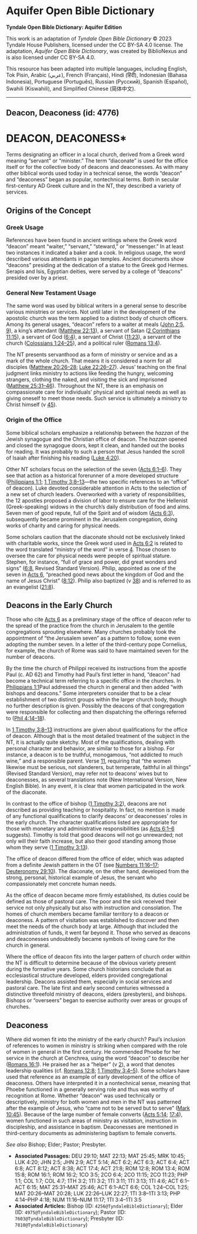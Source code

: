 # Aquifer Open Bible Dictionary

**Tyndale Open Bible Dictionary: Aquifer Edition**

This work is an adaptation of *Tyndale Open Bible Dictionary* © 2023 Tyndale House Publishers, licensed under the CC BY\-SA 4\.0 license. The adaptation, *Aquifer Open Bible Dictionary*, was created by BiblioNexus and is also licensed under CC BY\-SA 4\.0\.

This resource has been adapted into multiple languages, including English, Tok Pisin, Arabic (عربي), French (Français), Hindi (हिंदी), Indonesian (Bahasa Indonesia), Portuguese (Português), Russian (Русский), Spanish (Español), Swahili (Kiswahili), and Simplified Chinese (简体中文).



--------------------------------

## Deacon, Deaconess (id: 4776)

DEACON, DEACONESS\*
===================

Terms designating an officer in a local church, derived from a Greek word meaning “servant” or “minister.” The term “diaconate” is used for the office itself or for the collective body of deacons and deaconesses. As with many other biblical words used today in a technical sense, the words “deacon” and “deaconess” began as popular, nontechnical terms. Both in secular first\-century AD Greek culture and in the NT, they described a variety of services.

Origins of the Concept
----------------------

### Greek Usage

References have been found in ancient writings where the Greek word “deacon” meant “waiter,” “servant,” “steward,” or “messenger.” In at least two instances it indicated a baker and a cook. In religious usage, the word described various attendants in pagan temples. Ancient documents show “deacons” presiding at the dedication of a statue to the Greek god Hermes. Serapis and Isis, Egyptian deities, were served by a college of “deacons” presided over by a priest.

### General New Testament Usage

The same word was used by biblical writers in a general sense to describe various ministries or services. Not until later in the development of the apostolic church was the term applied to a distinct body of church officers. Among its general usages, “deacon” refers to a waiter at meals ([John 2:5, 9](https://ref.ly/John2:5,John2:9)), a king’s attendant ([Matthew 22:13](https://ref.ly/Matt22:13)), a servant of Satan ([2 Corinthians 11:15](https://ref.ly/2Cor11:15)), a servant of God ([6:4](https://ref.ly/2Cor6:4)), a servant of Christ ([11:23](https://ref.ly/2Cor11:23)), a servant of the church ([Colossians 1:24–25](https://ref.ly/Col1:24-Col1:25)), and a political ruler ([Romans 13:4](https://ref.ly/Rom13:4)).

The NT presents servanthood as a form of ministry or service and as a mark of the whole church. That means it is considered a norm for all disciples ([Matthew 20:26–28](https://ref.ly/Matt20:26-Matt20:28); [Luke 22:26–27](https://ref.ly/Luke22:26-Luke22:27)). Jesus’ teaching on the final judgment links ministry to actions like feeding the hungry, welcoming strangers, clothing the naked, and visiting the sick and imprisoned ([Matthew 25:31–46](https://ref.ly/Matt25:31-Matt25:46)). Throughout the NT, there is an emphasis on compassionate care for individuals’ physical and spiritual needs as well as giving oneself to meet those needs. Such service is ultimately a ministry to Christ himself (v [45](https://ref.ly/Matt25:45)).

### Origin of the Office

Some biblical scholars emphasize a relationship between the *hazzan* of the Jewish synagogue and the Christian office of deacon. The *hazzan* opened and closed the synagogue doors, kept it clean, and handed out the books for reading. It was probably to such a person that Jesus handed the scroll of Isaiah after finishing his reading ([Luke 4:20](https://ref.ly/Luke4:20)).

Other NT scholars focus on the selection of the seven ([Acts 6:1–6](https://ref.ly/Acts6:1-Acts6:6)). They see that action as a historical forerunner of a more developed structure ([Philippians 1:1](https://ref.ly/Phil1:1); [1 Timothy 3:8–13](https://ref.ly/1Tim3:8-1Tim3:13)—the two specific references to an “office” of deacon). Luke devoted considerable attention in Acts to the selection of a new set of church leaders. Overworked with a variety of responsibilities, the 12 apostles proposed a division of labor to ensure care for the Hellenist (Greek\-speaking) widows in the church’s daily distribution of food and alms. Seven men of good repute, full of the Spirit and of wisdom ([Acts 6:3](https://ref.ly/Acts6:3)), subsequently became prominent in the Jerusalem congregation, doing works of charity and caring for physical needs.

Some scholars caution that the diaconate should not be exclusively linked with charitable works, since the Greek word used in [Acts 6:2](https://ref.ly/Acts6:2) is related to the word translated “ministry of the word” in verse [4](https://ref.ly/Acts6:4). Those chosen to oversee the care for physical needs were people of spiritual stature. Stephen, for instance, “full of grace and power, did great wonders and signs” ([6:8](https://ref.ly/Acts6:8), Revised Standard Version). Philip, appointed as one of the seven in [Acts 6](https://ref.ly/Acts6:1-Acts6:15), “preached good news about the kingdom of God and the name of Jesus Christ” ([8:12](https://ref.ly/Acts8:12)). Philip also baptized (v [38](https://ref.ly/Acts8:38)) and is referred to as an evangelist ([21:8](https://ref.ly/Acts21:8)).

Deacons in the Early Church
---------------------------

Those who cite [Acts 6](https://ref.ly/Acts6:1-Acts6:15) as a preliminary stage of the office of deacon refer to the spread of the practice from the church in Jerusalem to the gentile congregations sprouting elsewhere. Many churches probably took the appointment of “the Jerusalem seven” as a pattern to follow, some even adopting the number seven. In a letter of the third\-century pope Cornelius, for example, the church of Rome was said to have maintained seven for the number of deacons.

By the time the church of Philippi received its instructions from the apostle Paul (c. AD 62\) and Timothy had Paul’s first letter in hand, “deacon” had become a technical term referring to a specific office in the churches. In [Philippians 1:1](https://ref.ly/Phil1:1)Paul addressed the church in general and then added “with bishops and deacons.” Some interpreters consider that to be a clear establishment of two distinct groups within the larger church body, though no further description is given. Possibly the deacons of that congregation were responsible for collecting and then dispatching the offerings referred to ([Phil 4:14–18](https://ref.ly/Phil4:14-Phil4:18)).

In [1 Timothy 3:8–13](https://ref.ly/1Tim3:8-1Tim3:13) instructions are given about qualifications for the office of deacon. Although that is the most detailed treatment of the subject in the NT, it is actually quite sketchy. Most of the qualifications, dealing with personal character and behavior, are similar to those for a bishop. For instance, a deacon is to be truthful, monogamous, “not addicted to much wine,” and a responsible parent. Verse [11](https://ref.ly/1Tim3:11), requiring that “the women likewise must be serious, not slanderers, but temperate, faithful in all things” (Revised Standard Version), may refer not to deacons’ wives but to deaconesses, as several translations note (New International Version, New English Bible). In any event, it is clear that women participated in the work of the diaconate.

In contrast to the office of bishop ([1 Timothy 3:2](https://ref.ly/1Tim3:2)), deacons are not described as providing teaching or hospitality. In fact, no mention is made of any functional qualifications to clarify deacons’ or deaconesses’ roles in the early church. The character qualifications listed are appropriate for those with monetary and administrative responsibilities (as [Acts 6:1–6](https://ref.ly/Acts6:1-Acts6:6) suggests). Timothy is told that good deacons will not go unrewarded; not only will their faith increase, but also their good standing among those whom they serve ([1 Timothy 3:13](https://ref.ly/1Tim3:13)).

The office of deacon differed from the office of elder, which was adapted from a definite Jewish pattern in the OT (see [Numbers 11:16–17](https://ref.ly/Num11:16-Num11:17); [Deuteronomy 29:10](https://ref.ly/Deut29:10)). The diaconate, on the other hand, developed from the strong, personal, historical example of Jesus, the servant who compassionately met concrete human needs.

As the office of deacon became more firmly established, its duties could be defined as those of pastoral care. The poor and the sick received their service not only physically but also with instruction and consolation. The homes of church members became familiar territory to a deacon or deaconess. A pattern of visitation was established to discover and then meet the needs of the church body at large. Although that included the administration of funds, it went far beyond it. Those who served as deacons and deaconesses undoubtedly became symbols of loving care for the church in general.

Where the office of deacon fits into the larger pattern of church order within the NT is difficult to determine because of the obvious variety present during the formative years. Some church historians conclude that as ecclesiastical structure developed, elders provided congregational leadership. Deacons assisted them, especially in social services and pastoral care. The late first and early second centuries witnessed a distinctive threefold ministry of deacons, elders (presbyters), and bishops. Bishops or “overseers” began to exercise authority over areas or groups of churches.

Deaconess
---------

Where did women fit into the ministry of the early church? Paul’s inclusion of references to women in ministry is striking when compared with the role of women in general in the first century. He commended Phoebe for her service in the church at Cenchrea, using the word “deacon” to describe her ([Romans 16:1](https://ref.ly/Rom16:1)). He praised her as a “helper” (v [2](https://ref.ly/Rom16:2)), a word that denotes leadership qualities (cf. [Romans 12:8](https://ref.ly/Rom12:8); [1 Timothy 3:4–5](https://ref.ly/1Tim3:4-1Tim3:5)). Some scholars have used that reference as an example of early development of the office of deaconess. Others have interpreted it in a nontechnical sense, meaning that Phoebe functioned in a generally serving role and thus was worthy of recognition at Rome. Whether “deacon” was used technically or descriptively, ministry for both women and men in the NT was patterned after the example of Jesus, who “came not to be served but to serve” ([Mark 10:45](https://ref.ly/Mark10:45)). Because of the large number of female converts ([Acts 5:14](https://ref.ly/Acts5:14); [17:4](https://ref.ly/Acts17:4)), women functioned in such areas of ministry as visitation, instruction in discipleship, and assistance in baptism. Deaconesses are mentioned in third\-century documents as administering baptism to female converts.

*See also* Bishop; Elder; Pastor; Presbyter.

* **Associated Passages:** DEU 29:10; MAT 22:13; MAT 25:45; MRK 10:45; LUK 4:20; JHN 2:5; JHN 2:9; ACT 5:14; ACT 6:2; ACT 6:3; ACT 6:4; ACT 6:8; ACT 8:12; ACT 8:38; ACT 17:4; ACT 21:8; ROM 12:8; ROM 13:4; ROM 15:8; ROM 16:1; ROM 16:2; 1CO 3:5; 2CO 6:4; 2CO 11:15; 2CO 11:23; PHP 1:1; COL 1:7; COL 4:7; 1TH 3:2; 1TI 3:2; 1TI 3:11; 1TI 3:13; 1TI 4:6; ACT 6:1–ACT 6:15; MAT 25:31–MAT 25:46; ACT 6:1–ACT 6:6; COL 1:24–COL 1:25; MAT 20:26–MAT 20:28; LUK 22:26–LUK 22:27; 1TI 3:8–1TI 3:13; PHP 4:14–PHP 4:18; NUM 11:16–NUM 11:17; 1TI 3:4–1TI 3:5
* **Associated Articles:** Bishop (ID: `4256@TyndaleBibleDictionary`); Elder (ID: `4975@TyndaleBibleDictionary`); Pastor (ID: `7603@TyndaleBibleDictionary`); Presbyter (ID: `7810@TyndaleBibleDictionary`)

